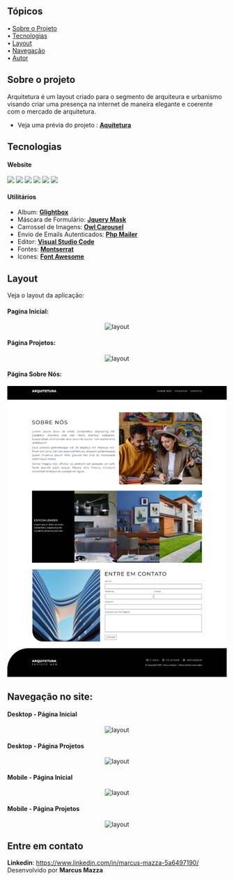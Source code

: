 ## Tópicos

<div>
 • <a href="#-sobre-o-projeto">Sobre o Projeto</a> </br>
 • <a href="#-tecnologias">Tecnologias</a> </br>
 • <a href="#-layout">Layout</a> </br>
 • <a href="#-navegacao">Navegação</a> </br>
 • <a href="#-entre em contato">Autor</a> </br>
</div>


<a id="-sobre-o-projeto"></a>
## Sobre o projeto 

Arquitetura é um layout criado para o segmento de arquiteura e urbanismo
visando criar uma presença na internet de maneira elegante e coerente com 
o mercado de arquitetura.


- Veja uma prévia do projeto : **[Aquitetura](https://m-mazza.github.io/projeto_frontend/previa/)**


<a id="-tecnologias"></a>
## Tecnologias


#### **Website**
<div>
  <!-- HTML 5 -->
  <img src="https://img.shields.io/badge/HTML5-E34F26?style=for-the-badge&logo=html5&logoColor=white">
  <!-- CSS3 -->
  <img src="https://img.shields.io/badge/CSS3-1572B6?style=for-the-badge&logo=css3&logoColor=white">
  <!-- Javasrcript -->
  <img src="https://img.shields.io/badge/JavaScript-F7DF1E?style=for-the-badge&logo=javascript&logoColor=black">
  <!-- PHP -->
  <img src="https://img.shields.io/badge/PHP-777BB4?style=for-the-badge&logo=php&logoColor=white">
  <!-- Bootstrap -->
  <img src="https://img.shields.io/badge/Bootstrap-563D7C?style=for-the-badge&logo=bootstrap&logoColor=white">  
  <!-- JQuery -->
  <img src="https://img.shields.io/badge/jQuery-0769AD?style=for-the-badge&logo=jquery&logoColor=white">
</div>


#### **Utilitários**

- Album: **[Glightbox](https://biati-digital.github.io/glightbox/)**
- Máscara de Formulário: **[Jquery Mask](https://igorescobar.github.io/jQuery-Mask-Plugin/)**
- Carrossel de Imagens:  **[Owl Carousel](https://owlcarousel2.github.io/OwlCarousel2/)**
- Envio de Emails Autenticados: **[Php Mailer](https://github.com/PHPMailer/PHPMailer)**
- Editor: **[Visual Studio Code](https://code.visualstudio.com/)**
- Fontes: **[Montserrat](https://fonts.google.com/specimen/Montserrat?query=montserrat)**
- Icones: **[Font Awesome](https://fontawesome.com/)**


<a id="-layout"></a>
## Layout

Veja o layout da aplicação:

#### **Pagina Inicial:**
<div align="center">
  <img src="./.github/layout.png" alt="layout">
</div>

#### **Página Projetos:**
<div align="center">
  <img src="./.github/projetos.png" alt="layout">
</div>

#### **Página Sobre Nós:**
<div align="center">
  <img src="./.github/sobre-nos.png" alt="layout">
</div>


<a id="-navegacao"></a>
## Navegação no site:

#### **Desktop - Página Inicial**
<div align="center">
  <img src="./.github/navegacao-1.gif" alt="layout">
</div>

#### **Desktop - Página Projetos**
<div align="center">
  <img src="./.github/navegacao-2.gif" alt="layout">
</div>

#### **Mobile - Página Inicial**
<div align="center">
  <img src="./.github/navegacao-3.gif" alt="layout">
</div>

#### **Mobile - Página Projetos**
<div align="center">
  <img src="./.github/navegacao-4.gif" alt="layout">
</div>


<a id="#-entre em contato"></a>
## Entre em contato

**Linkedin**: https://www.linkedin.com/in/marcus-mazza-5a6497190/
Desenvolvido por **Marcus Mazza**
